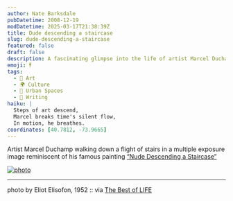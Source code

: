 ```yaml
---
author: Nate Barksdale
pubDatetime: 2008-12-19
modDatetime: 2025-03-17T21:38:39Z
title: Dude descending a staircase
slug: dude-descending-a-staircase
featured: false
draft: false
description: A fascinating glimpse into the life of artist Marcel Duchamp captured in a multiple exposure image, reminiscent of his iconic work, “Nude Descending a Staircase.”
emoji: 🕴️
tags:
  - 🎨 Art
  - 🌍 Culture
  - 🌆 Urban Spaces
  - 📝 Writing
haiku: |
  Steps of art descend,  
  Marcel breaks time's silent flow,  
  In motion, he breathes.
coordinates: [40.7812, -73.9665]
---
```


Artist Marcel Duchamp walking down a flight of stairs in a multiple exposure image reminiscent of his famous painting [“Nude Descending a Staircase”](http://en.wikipedia.org/wiki/Nude_Descending_a_Staircase,_No._2)

[![photo](http://culture-making.com/media/duchamp.jpg)](http://bestoflife.tumblr.com/post/65182692/artist-marcel-duchamp-walking-down-a-flight-of)

---

photo by Eliot Elisofon, 1952 :: via [The Best of LIFE](http://bestoflife.tumblr.com/post/65182692/artist-marcel-duchamp-walking-down-a-flight-of)
